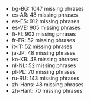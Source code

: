 - bg-BG: 1047 missing phrases
- es-AR: 48 missing phrases
- es-ES: 912 missing phrases
- es-VE: 905 missing phrases
- fi-FI: 902 missing phrases
- fr-FR: 52 missing phrases
- it-IT: 52 missing phrases
- ja-JP: 48 missing phrases
- ko-KR: 48 missing phrases
- nl-NL: 52 missing phrases
- pl-PL: 70 missing phrases
- ru-RU: 143 missing phrases
- zh-Hans: 48 missing phrases
- zh-Hant: 70 missing phrases
